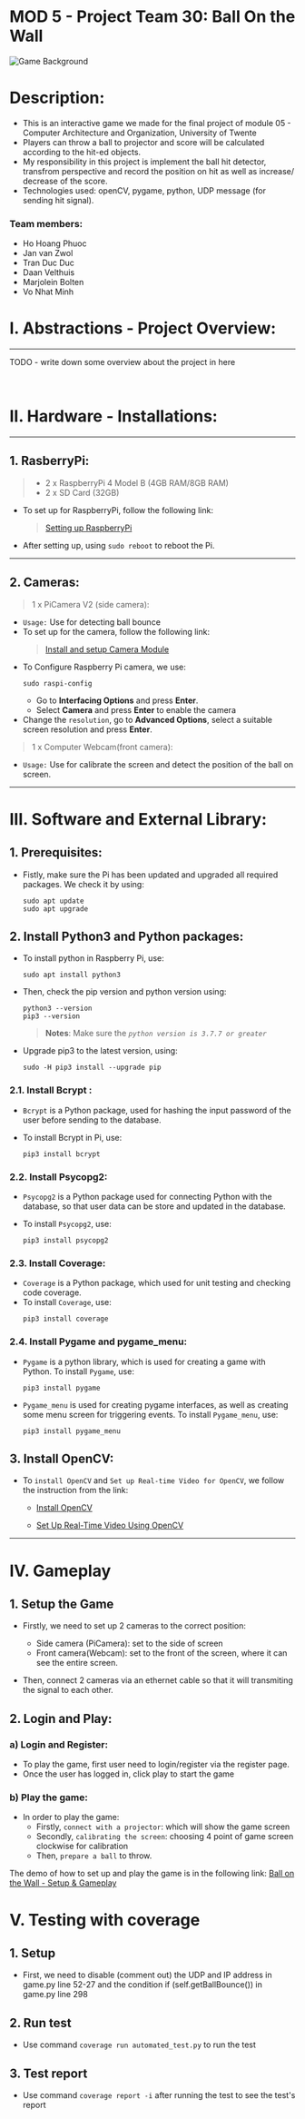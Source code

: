 # MOD 5 - Project Team 30: Ball On the Wall
![Game Background](/src/img/newbg.jpg)

# Description:
- This is an interactive game we made for the final project of module 05 - Computer Architecture and Organization, University of Twente
- Players can throw a ball to projector and score will be calculated according to the hit-ed objects.
- My responsibility in this project is implement the ball hit detector, transfrom perspective and record the position on hit as well as increase/ decrease of the score.
- Technologies used: openCV, pygame, python, UDP message (for sending hit signal). 
### Team members:
- Ho Hoang Phuoc
- Jan van Zwol
- Tran Duc Duc
- Daan Velthuis
- Marjolein Bolten
- Vo Nhat Minh

# I. Abstractions - Project Overview:
---
<p>
TODO - write down some overview about the project in here
</p>
<br/>

# II. Hardware - Installations:
---
## 1. RasberryPi: 
> - 2 x RaspberryPi 4 Model B (4GB RAM/8GB RAM)
> - 2 x SD Card (32GB)

- To set up for RaspberryPi, follow the following link:
    > [Setting up RaspberryPi](https://automaticaddison.com/how-to-install-ubuntu-and-raspbian-on-your-raspberry-pi-4/)

- After setting up, using ```sudo reboot``` to reboot the Pi. 
---

## 2. Cameras:
> 1 x PiCamera V2 (side camera): 
- `Usage:` Use for detecting ball bounce
- To set up for the camera, follow the following link:
  > [Install and setup Camera Module](https://projects.raspberrypi.org/en/projects/getting-started-with-picamera)
- To Configure Raspberry Pi camera, we use:
    ```
    sudo raspi-config
    ```
    - Go to **Interfacing Options** and press **Enter**.
    - Select **Camera** and press **Enter** to enable the camera
- Change the `resolution`, go to **Advanced Options**, select a suitable screen resolution and press **Enter**.

> 1 x Computer Webcam(front camera): 
- `Usage:` Use for calibrate the screen and detect the position of the ball on screen.
------

# III. Software and External Library:

## 1. Prerequisites:
- Fistly, make sure the Pi has been updated and upgraded all required packages. We check it by using:
    ```
    sudo apt update
    sudo apt upgrade
    ```
## 2. Install Python3 and Python packages:
- To install python in Raspberry Pi, use:
    ```
    sudo apt install python3
    ```
- Then, check the pip version and python version using:
    ```
    python3 --version
    pip3 --version
    ```
    > **Notes**: Make sure the *`python version is 3.7.7 or greater`*
- Upgrade pip3 to the latest version, using:
    ```
    sudo -H pip3 install --upgrade pip
    ```
### 2.1. Install Bcrypt :
- `Bcrypt` is a Python package, used for hashing the input password of the user before sending to the database.

- To install Bcrypt in Pi, use:
  ```
  pip3 install bcrypt
  ```
### 2.2. Install Psycopg2:
- `Psycopg2` is a Python package used for connecting Python with the database, so that user data can be store and updated in the database.

- To install `Psycopg2`, use:
    ```
    pip3 install psycopg2
    ```
### 2.3. Install Coverage:
- `Coverage` is a Python package, which used for unit testing and checking code coverage.
- To install `Coverage`, use:
    ```
    pip3 install coverage
    ```
### 2.4. Install Pygame and pygame_menu:
- `Pygame` is a python library, which is used for creating a game with Python. To install `Pygame`, use:
    ```
    pip3 install pygame
    ```
- `Pygame_menu` is used for creating pygame interfaces, as well as creating some menu screen for triggering events. To install `Pygame_menu`, use:
    ```
    pip3 install pygame_menu
    ```
## 3. Install OpenCV:
- To `install OpenCV` and `Set up Real-time Video for OpenCV`, we follow the instruction from the link:

    - [Install OpenCV](https://pimylifeup.com/raspberry-pi-opencv/)

    - [Set Up Real-Time Video Using OpenCV](https://automaticaddison.com/how-to-set-up-real-time-video-using-opencv-on-raspberry-pi-4/)
---
# IV. Gameplay

## 1. Setup the Game

- Firstly, we need to set up 2 cameras to the correct position:
  - Side camera (PiCamera): set to the side of screen
  - Front camera(Webcam): set to the front of the screen, where it can see the entire screen.

- Then, connect 2 cameras via an ethernet cable so that it will transmiting the signal to each other.

## 2. Login and Play:

### a) Login and Register:
  - To play the game, first user need to login/register via the register page.
  - Once the user has logged in, click play to start the game 
### b) Play the game:
  - In order to play the game:
    -  Firstly, `connect with a projector`: which will show the game screen
    -  Secondly, `calibrating the screen`: choosing 4 point of game screen clockwise for calibration
    -  Then, `prepare a ball` to throw.

The demo of how to set up and play the game is in the following link:
[Ball on the Wall - Setup & Gameplay](https://youtu.be/AxwdQX19n3s)

# V. Testing with coverage
## 1. Setup

- First, we need to disable (comment out) the UDP and IP address in game.py line 52-27 and the condition if (self.getBallBounce()) in game.py line 298

## 2. Run test
- Use command ```coverage run automated_test.py``` to run the test

## 3. Test report
- Use command ```coverage report -i``` after running the test to see the test's report
